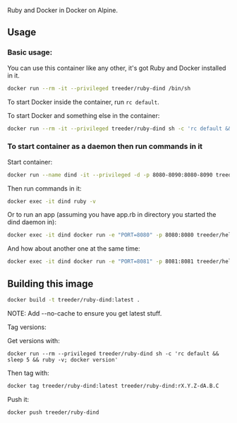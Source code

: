 Ruby and Docker in Docker on Alpine.

## Usage

### Basic usage:

You can use this container like any other, it's got Ruby and Docker installed in it.

```sh
docker run --rm -it --privileged treeder/ruby-dind /bin/sh
```

To start Docker inside the container, run `rc default`.

To start Docker and something else in the container:

```sh
docker run --rm -it --privileged treeder/ruby-dind sh -c 'rc default && /bin/sh'
```


### To start container as a daemon then run commands in it

Start container:

```sh
docker run --name dind -it --privileged -d -p 8080-8090:8080-8090 treeder/ruby-dind
```

Then run commands in it:

```sh
docker exec -it dind ruby -v
```

Or to run an app (assuming you have app.rb in directory you started the dind daemon in):

```sh
docker exec -it dind docker run -e "PORT=8080" -p 8080:8080 treeder/hello-sinatra
```

And how about another one at the same time:

```sh
docker exec -it dind docker run -e "PORT=8081" -p 8081:8081 treeder/hello-sinatra
```

## Building this image

```sh
docker build -t treeder/ruby-dind:latest .
```

NOTE: Add --no-cache to ensure you get latest stuff. 

Tag versions:

Get versions with:

```
docker run --rm --privileged treeder/ruby-dind sh -c 'rc default && sleep 5 && ruby -v; docker version'
```

Then tag with:

```sh
docker tag treeder/ruby-dind:latest treeder/ruby-dind:rX.Y.Z-dA.B.C
```

Push it:

```sh
docker push treeder/ruby-dind
```
